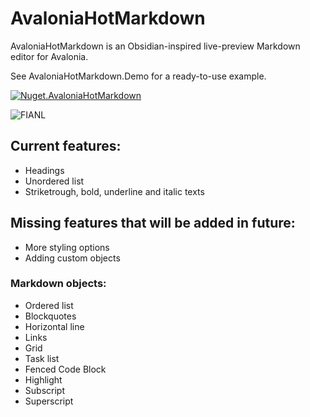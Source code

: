 # AvaloniaHotMarkdown

AvaloniaHotMarkdown is an Obsidian-inspired live-preview Markdown editor for Avalonia.

See AvaloniaHotMarkdown.Demo for a ready-to-use example.

[![Nuget.AvaloniaHotMarkdown](https://img.shields.io/nuget/v/AvaloniaHotMarkdown?label=Nuget&style=flat-square)](https://www.nuget.org/packages/AvaloniaHotMarkdown/)

![FIANL](https://github.com/user-attachments/assets/7732a4f6-86f7-48f6-8eb2-a4b88a04fdf2)

## Current features:
- Headings
- Unordered list
- Striketrough, bold, underline and italic texts

## Missing features that will be added in future:
- More styling options
- Adding custom objects

### Markdown objects:
- Ordered list
- Blockquotes
- Horizontal line
- Links
- Grid
- Task list
- Fenced Code Block
- Highlight
- Subscript
- Superscript
